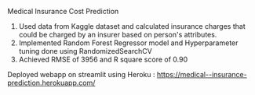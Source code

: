 Medical Insurance Cost Prediction

1. Used data from Kaggle dataset and calculated insurance charges that could be charged by an insurer based on person's attributes.
2. Implemented Random Forest Regressor model and Hyperparameter tuning done using RandomizedSearchCV
3. Achieved RMSE of 3956 and R square score of 0.90

Deployed webapp on streamlit using Heroku :  https://medical--insurance-prediction.herokuapp.com/ 


